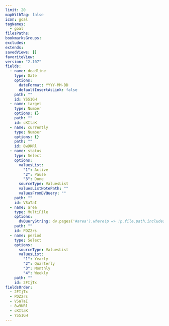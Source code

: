 ```yaml
---
limit: 20
mapWithTag: false
icon: goal
tagNames:
  - goal
filesPaths: 
bookmarksGroups: 
excludes: 
extends: 
savedViews: []
favoriteView: 
version: "2.107"
fields:
  - name: deadline
    type: Date
    options:
      dateFormat: YYYY-MM-DD
      defaultInsertAsLink: false
    path: ""
    id: YSS1GH
  - name: target
    type: Number
    options: {}
    path: ""
    id: cKItaK
  - name: currently
    type: Number
    options: {}
    path: ""
    id: 8w9KRl
  - name: status
    type: Select
    options:
      valuesList:
        "1": Active
        "2": Pause
        "3": Done
      sourceType: ValuesList
      valuesListNotePath: ""
      valuesFromDVQuery: ""
    path: ""
    id: VSaTaI
  - name: area
    type: MultiFile
    options:
      dvQueryString: dv.pages('#area').where(p => !p.file.path.includes("Templates"))
    path: ""
    id: PDZ2rs
  - name: period
    type: Select
    options:
      sourceType: ValuesList
      valuesList:
        "1": Yearly
        "2": Quarterly
        "3": Monthly
        "4": Weekly
    path: ""
    id: 2FIjTx
fieldsOrder:
  - 2FIjTx
  - PDZ2rs
  - VSaTaI
  - 8w9KRl
  - cKItaK
  - YSS1GH
---
```

